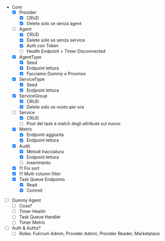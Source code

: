 - Core
  - [x] Provider
    - [x] CRUD
    - [x] Delete solo se senza agent
  - [ ] Agent
    - [x] CRUD
    - [x] Delete solo se senza service
    - [x] Auth con Token
    - [ ] Health Endpoint + Timer Disconnected
  - [x] AgentType
    - [x] Seed
    - [x] Endpoint lettura
    - [x] Facciamo Dummy e Proxmox
  - [x] ServiceType
    - [x] Seed
    - [x] Endpoint lettura
  - [x] ServiceGroup
    - [x] CRUD
    - [x] Delete solo se vuoto per ora
  - [ ] Service
    - [x] CRUD
    - [ ] Post del task e match degli attribute sul nuovo
  - [x] Metric
    - [x] Endpoint aggiunta
    - [x] Endpoint lettura
  - [x] Audit
    - [x] Metodi tracciatura
    - [x] Endpoint lettura
    - [ ] Inserimento
  - [x] !!! Fix sort
  - [x] !!! Multi column filter
  - [x] Task Queue Endpoints
    - [x] Read
    - [x] Commit
- [ ] Dummy Agent
  - [ ] Cosa?
  - [ ] Timer Health
  - [ ] Task Queue Handler
  - [ ] Timer Metric
- [ ] Auth & Authz?
  - [ ] Roles: Fulcrum Admin, Provider Admin, Provider Reader, Marketplace